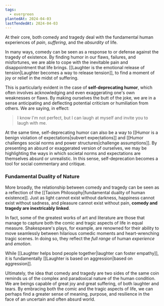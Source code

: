 ```yaml
---
tags:
  - evergreen
plantedAt: 2024-04-03
lastTendedAt: 2024-04-03
---
```

At their core, both comedy and tragedy deal with the fundamental human experiences of *pain*, *suffering*, and the *absurdity* of life.

In many ways, comedy can be seen as a response to or defense against the tragedy of existence. By finding humor in our flaws, failures, and misfortunes, we are able to cope with the inevitable pain and disappointment that life brings. [[Laughter is the emotional release of tension|Laughter becomes a way to release tension]], to find a moment of joy or relief in the midst of suffering.

This is particularly evident in the case of **self-deprecating humor**, which often involves acknowledging and even exaggerating one's own weaknesses or flaws. By making ourselves the butt of the joke, we are in a sense anticipating and deflecting potential criticism or humiliation from others. We are saying, in effect:

> I know I'm not perfect, but I can laugh at myself and invite you to laugh with me.

At the same time, self-deprecating humor can also be a way to [[Humor is a benign violation of expectations|subvert expectations]] and [[Humor challenges social norms and power structures|challenge assumptions]]. By presenting an absurd or exaggerated version of ourselves, we may be highlighting the ways in which societal norms and expectations are themselves absurd or unrealistic. In this sense, self-deprecation becomes a tool for social commentary and critique.

### Fundamental Duality of Nature

More broadly, the relationship between comedy and tragedy can be seen as a reflection of the [[Taoism Philosophy|fundamental duality of human existence]]. Just as light cannot exist without darkness, happiness cannot exist without sadness, and pleasure cannot exist without pain, **comedy and tragedy are inextricably linked**.

In fact, some of the greatest works of art and literature are those that manage to capture both the comic and tragic aspects of life in equal measure. Shakespeare's plays, for example, are renowned for their ability to move seamlessly between hilarious comedic moments and heart-wrenching tragic scenes. In doing so, they reflect the *full range* of human *experience* and *emotion*.

While [[Laughter helps bond people together|laughter can foster empathy]], it is fundamentally [[Laughter is based on aggression|based on aggression]].

Ultimately, the idea that comedy and tragedy are two sides of the same coin reminds us of the complex and paradoxical nature of the human condition. We are beings capable of great joy and great suffering, of both laughter and tears. By embracing both the comic and the tragic aspects of life, we can perhaps find a greater sense of meaning, purpose, and resilience in the face of an uncertain and often absurd world.
